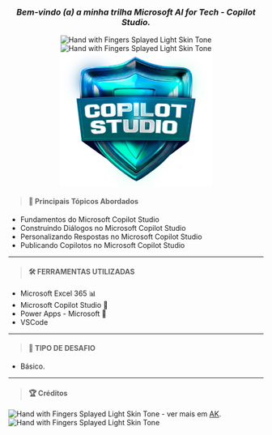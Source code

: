 <div align='center'>

### <i> Bem-vindo (a) a minha trilha Microsoft AI for Tech - Copilot Studio. </i>

<img src="https://raw.githubusercontent.com/Tarikul-Islam-Anik/Microsoft-Teams-Animated-Emojis/master/Emojis/Travel%20and%20places/Star.png" alt="Hand with Fingers Splayed Light Skin Tone" width="20" height="20" />
<img src="https://raw.githubusercontent.com/Tarikul-Islam-Anik/Microsoft-Teams-Animated-Emojis/master/Emojis/Hand%20gestures/Folded%20Hands%20Light%20Skin%20Tone.png" alt="Hand with Fingers Splayed Light Skin Tone" width="20" height="20" />

<br />

<img width="300" align="center" src="./img/logo-bootcamp-microsoft-copilot.png">

</div>

<div align='left'>

> #### 🎯 Principais Tópicos Abordados

- Fundamentos do Microsoft Copilot Studio
- Construindo Diálogos no Microsoft Copilot Studio
- Personalizando Respostas no Microsoft Copilot Studio
- Publicando Copilotos no Microsoft Copilot Studio

---

> #### 🛠️ FERRAMENTAS UTILIZADAS

- Microsoft Excel 365 📊
- Microsoft Copilot Studio 🤖
- Power Apps - Microsoft 🤖
- VSCode

---

> #### 🧩 TIPO DE DESAFIO

- Básico.

---

> #### 🏆 Créditos

<div align="left"> <img src="https://raw.githubusercontent.com/Tarikul-Islam-Anik/Animated-Fluent-Emojis/master/Emojis/Hand%20gestures/Eyes.png" alt="Hand with Fingers Splayed Light Skin Tone" width="20" height="20" /> - ver mais em <a href="https://github.com/angelicakadja">AK</a>.<img src="https://raw.githubusercontent.com/Tarikul-Islam-Anik/Animated-Fluent-Emojis/master/Emojis/Hand%20gestures/Waving%20Hand%20Medium%20Skin%20Tone.png" alt="Hand with Fingers Splayed Light Skin Tone" width="20" height="20" /></div>

</div>
